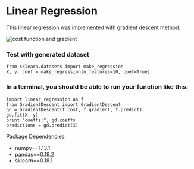 # Linear Regression

This linear regression was implemented with gradient descent method. 

![cost function and gradient](https://github.com/gogowenzhang/machine-learning-algorithms-python/tree/master/img)

### Test with generated dataset
```
from sklearn.datasets import make_regression
X, y, coef = make_regression(n_features=10, coef=True)
```

### In a terminal, you should be able to run your function like this:
```
import linear_regression as f
from GradientDescent import GradientDescent
gd = GradientDescent(f.cost, f.gradient, f.predict)
gd.fit(X, y)
print "coeffs:", gd.coeffs
predictions = gd.predict(X)
```

Package Dependencies:
- numpy==1.13.1
- pandas==0.19.2
- sklearn==0.18.1
